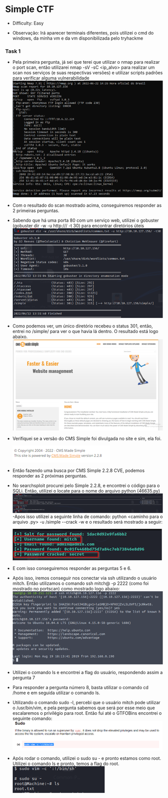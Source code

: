 # Simple CTF
 - Difficulty: Easy

 - Observação: Irá aparecer terminais diferentes, pois utilizei o cmd do windows, da minha vm e da vm disponibilizada pelo tryhackme
### Task 1
- Pela primeira pergunta, já sei que terei que utilizar o nmap para realizar o port scan, então utilizarei nmap -sV -sC <ip_alvo> para realizar um scan nos serviços (e suas respectivas versões) e utilizar scripts padrões para verificar alguma vulnerabilidade
![nmap](https://github.com/leofrangello/CTF-s/blob/main/TryHackMe/Simple%20CTF/SimpleCTF%20Pics/Task1%20-%20Nmap.PNG)

- Com o resultado do scan mostrado acima, conseguiremos responder as 2 primeiras perguntas.
- Sabendo que há uma porta 80 com um serviço web, utilizei o gobuster (gobuster dir -w <caminho para a wordlist> -u http://<ip maquina>/ -t 30) para encontrar diretórios úteis
 ![gobuster](https://github.com/leofrangello/CTF-s/blob/main/TryHackMe/Simple%20CTF/SimpleCTF%20Pics/Task1%20-%20GoBuster.PNG)

- Como podemos ver, um único diretório recebeu o status 301, então, entrei no <ip maquina>/simple/ para ver o que havia lá dentro. O resultado está logo abaixo.
![simple](https://github.com/leofrangello/CTF-s/blob/main/TryHackMe/Simple%20CTF/SimpleCTF%20Pics/Task1%20-%20Simple.PNG)
- Verifiquei se a versão do CMS Simple foi divulgada no site e sim, ela foi. 
 
  ![versao](https://github.com/leofrangello/CTF-s/blob/main/TryHackMe/Simple%20CTF/SimpleCTF%20Pics/Task1%20-%20Versao.PNG)

- Então fazendo uma busca por CMS Simple 2.2.8 CVE, podemos responder as 2 próximas perguntas.

- No searchsploit procurei pelo Simple 2.2.8, e encontrei o código para o SQLi. Então, utilizei o locate para o nome do arquivo python (46635.py)
 ![searchsploit](https://github.com/leofrangello/CTF-s/blob/main/TryHackMe/Simple%20CTF/SimpleCTF%20Pics/Task1%20-%20SearchSploit.PNG)
 -Apos isso utilizei a seguinte linha de comando: python <caminho para o arquivo .py> -u <url>/simple --crack -w <caminho para wordlist> e o resultado será mostrado a seguir:
 
  ![exploit result](https://github.com/leofrangello/CTF-s/blob/main/TryHackMe/Simple%20CTF/SimpleCTF%20Pics/Task1%20-%20Exploit%20Result.PNG) 

- E com isso conseguiremos responder as perguntas 5 e 6.

- Após isso, iremos conseguir nos conectar via ssh utilizando o usuário mitch. Então utilizamos o comando ssh mitch@<ip maquina> -p 2222 (como foi mostrado no portscan) como mostrado logo abaixo:
 ![ssh](https://github.com/leofrangello/CTF-s/blob/main/TryHackMe/Simple%20CTF/SimpleCTF%20Pics/Task1%20-%20SSH.PNG)

- Utilizei o comando ls e encontrei a flag do usuário, respondendo assim a pergunta 7
- Para responder a pergunta número 8, basta utilizar o comando cd /home e em seguida utilizar o comando ls. 
- Utilizando o comando sudo -l, percebi que o usuário mitch pode utilizar o /usr/bin/vim, e pela pergunta sabemos que será por esse meio que escalaremos o privilégio para root. Então fui até o GTFOBins encontrei o seguinte comando:
![gtfobins](https://github.com/leofrangello/CTF-s/blob/main/TryHackMe/Simple%20CTF/SimpleCTF%20Pics/Task1%20-%20GTFobins.PNG)

- Após rodar o comando, utilizei o sudo su - e pronto estamos como root. Utilizei o comando ls e pronto, temos a flag do root.
![root flag](https://github.com/leofrangello/CTF-s/blob/main/TryHackMe/Simple%20CTF/SimpleCTF%20Pics/Task1%20-%20Flag%20Root.PNG)
 

